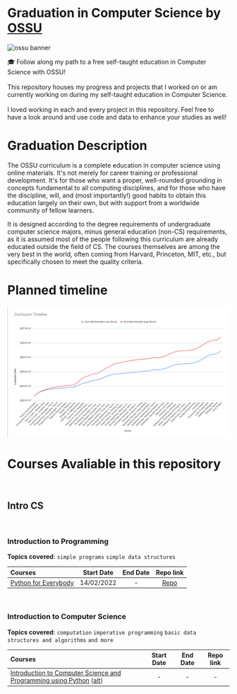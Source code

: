 # Graduation in Computer Science by [OSSU](https://github.com/ossu/computer-science)

![ossu banner](https://camo.githubusercontent.com/571d23edad9da0a656fdf95f6483ac63585ea09542b7620749880627b4b2161e/68747470733a2f2f692e696d6775722e636f6d2f6b5959435874432e706e67)

🎓 Follow along my path to a free self-taught education in Computer Science with OSSU! 
<br><br>
This repository houses my progress and projects that I worked on or am currently working on during my self-taught education in Computer Science. 
<br><br>
I loved working in each and every project in this repository. Feel free to have a look around and use code and data to enhance your studies as well!

# Graduation Description

The OSSU curriculum is a complete education in computer science using online materials. It's not merely for career training or professional development. It's for those who want a proper, well-rounded grounding in concepts fundamental to all computing disciplines, and for those who have the discipline, will, and (most importantly!) good habits to obtain this education largely on their own, but with support from a worldwide community of fellow learners.

It is designed according to the degree requirements of undergraduate computer science majors, minus general education (non-CS) requirements, as it is assumed most of the people following this curriculum are already educated outside the field of CS. The courses themselves are among the very best in the world, often coming from Harvard, Princeton, MIT, etc., but specifically chosen to meet the quality criteria.
<br/>

# Planned timeline

![timeline](img/timeline_prediction.png)

# Courses Avaliable in this repository
<br/>

## Intro CS

<br>

### Introduction to Programming

**Topics covered**:
`simple programs`
`simple data structures`

Courses | Start Date | End Date | Repo link 
:-- | :--: | :--: | :--: 
[Python for Everybody](https://www.py4e.com/lessons) | 14/02/2022 | - | [Repo](https://github.com/RaphaelLMendes/Python_for_Everybody_PY4E)
<br>

### Introduction to Computer Science

**Topics covered**:
`computation`
`imperative programming`
`basic data structures and algorithms`
`and more`

Courses | Start Date | End Date | Repo link 
:-- | :--: | :--: | :--: 
[Introduction to Computer Science and Programming using Python](https://www.edx.org/course/introduction-to-computer-science-and-programming-7) ([alt](https://ocw.mit.edu/courses/electrical-engineering-and-computer-science/6-0001-introduction-to-computer-science-and-programming-in-python-fall-2016/)) | - | - | -
